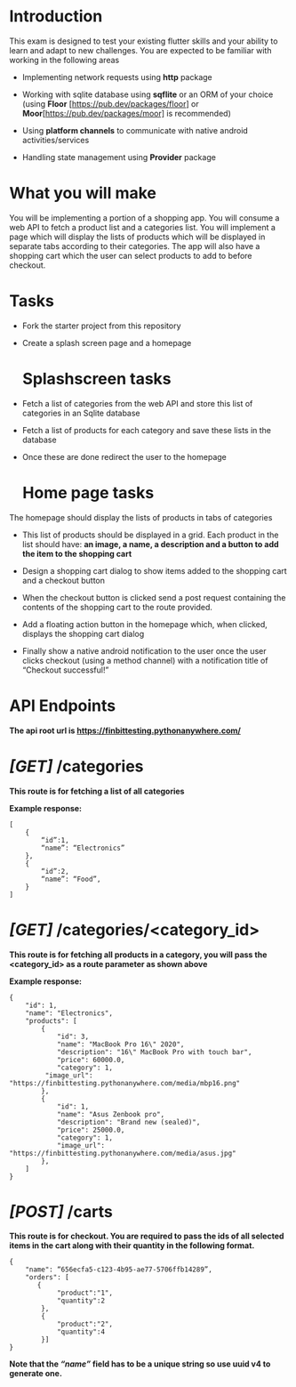 # Introduction
This exam is designed to test your existing flutter skills and your ability to learn and adapt to new challenges. You are expected to be familiar with working in the following areas

-   Implementing network requests using **http** package

-   Working with sqlite database using **sqflite** or an ORM of your choice (using **Floor** [https://pub.dev/packages/floor] or **Moor**[https://pub.dev/packages/moor] is recommended)
    
-   Using **platform channels** to communicate with native android activities/services
    
-   Handling state management using **Provider** package


# What you will make

You will be implementing a portion of a shopping app. You will consume a web API to fetch a product list and a categories list. You will implement a page which will display the lists of products which will be displayed in separate tabs according to their categories. The app will also have a shopping cart which the user can select products to add to before checkout.

# Tasks

 - Fork the starter project from this repository
 - Create a splash screen page  and a homepage


    # Splashscreen tasks
    
 - Fetch a list of categories from the web API and store this list
       of categories in an Sqlite database
 - Fetch a list of products for each category and save these lists
       in the database

 - Once these are done redirect the user to the homepage

	# Home page tasks  


  

The homepage should display the lists of products in tabs of categories
-   This list of products should be displayed in a grid. Each product in the list should have: **an image, a name, a description and a button to add the item to the shopping cart**

-   Design a shopping cart dialog to show items added to the shopping cart and a checkout button

-   When the checkout button is clicked send a post request containing the contents of the shopping cart to the route provided.

-   Add a floating action button in the homepage which, when clicked, displays the shopping cart dialog

-   Finally show a native android notification to the user once the user clicks checkout (using a method channel) with a notification title of “Checkout successful!” 


# API Endpoints
 **The api root url is https://finbittesting.pythonanywhere.com/**
 
  # *[GET]*  **/categories**

**This route is for fetching a list of all categories**

**Example response:**

    [
		{
			“id”:1,
			“name”: “Electronics”
		},
		{
			“id”:2,
			“name”: “Food”,
		}
	]


 # *[GET]* **/categories/<category_id>**
**This route is for fetching all products in a category, you will pass the <category_id> as a route parameter as shown above**	

**Example response:**

    {
        "id": 1,
        "name": "Electronics",
        "products": [
            {
                "id": 3,
                "name": "MacBook Pro 16\" 2020",
                "description": "16\" MacBook Pro with touch bar",
                "price": 60000.0,
                "category": 1,
             "image_url": "https://finbittesting.pythonanywhere.com/media/mbp16.png"
            },
            {
                "id": 1,
                "name": "Asus Zenbook pro",
                "description": "Brand new (sealed)",
                "price": 25000.0,
                "category": 1,
                "image_url": "https://finbittesting.pythonanywhere.com/media/asus.jpg"
            },
        ]
    }



 # *[POST]* **/carts**
 **This route is for checkout. You are required to pass the ids of all selected items in the cart along with their quantity in the following format.**

    {
        "name": “656ecfa5-c123-4b95-ae77-5706ffb14289”,
        "orders": [
           {
                "product":"1",
                "quantity":2
            },
            {
                "product":"2",
                "quantity":4
            }]
    }
**Note that the *“name”* field has to be a unique string so use uuid v4 to generate one.**